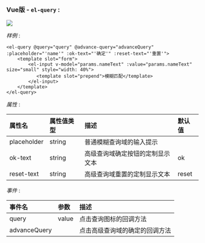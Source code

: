 ### Vue版 -  `el-query` :

<img src="./images/el-query.png"/>

*样例* :  

    <el-query @query="query" @advance-query="advanceQuery" :placeholder="'name'" :ok-text="'确定'" :reset-text="'重置'">
        <template slot="form">
            <el-input v-model="params.nameText" :value="params.nameText" size="small" style="width: 40%">
               <template slot="prepend">模糊匹配</template>
            </el-input>
        </template>
    </el-query>

*属性* :  

| 属性名         | 属性值类型      | 描述           | 默认值          |
| :------------- | :------------- | :------------- | :------------- |
| placeholder	| string	| 普通模糊查询域的输入提示| |
| ok-text	| string	| 高级查询域确定按钮的定制显示文本	| ok|
| reset-text	| string	| 高级查询域重置的定制显示文本	| reset|

*事件* :  

| 事件名     | 参数     | 描述     |
| :------------- | :------------- | :------------- |
| query	| value	| 点击查询图标的回调方法|
| advanceQuery| 		| 点击高级查询域的确定的回调方法|

